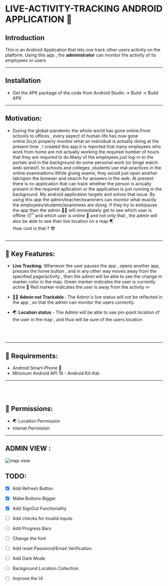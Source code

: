 
#  LIVE-ACTIVITY-TRACKING ANDROID APPLICATION :iphone:

## Introduction
This is an Android Application that lets one track other users activity on the platform.
Using this app , the **administrator**  can monitor the activity of its employees or users.
 
 ---

## Installation
* Get the APK package of the code from Android Studio -> Build -> Build APK

 ---
 
## Motivation:
 * During the global-pandemic the whole world has gone online.From schools to offices , every aspect of human life has now gone online.So,to properly monitor what an individual is actually doing at the present time , I created  this app.It is reported that many employees who work from home are not actually working the required number of hours that they are required to do.Many of the employees just log-in to the portals and in the background do some personal work (or binge watch web-series!).
In schools and colleges ,students use mal-practices in the online examinations.While giving exams, they would just open another tab/open the browser and search for answers in the web.
At present there is no application that can track whether  the person is actually present in the required apllication or the application is just running in the background.
 My android application targets and solves that issue. By using this app the admin/teacher/examiners can monitor what exactly the employees/students/examinees are doing.
If they try to exit/pause the app then the admin  :guardsman: will immediately get to see which user is offline :sleeping:  and which user  is online :raising_hand: and not only that , the admin will also be able to see their live location on a map :earth_asia:  
How cool is that ? :sunglasses:
<br/><br/>
 ---
## :dart: Key Features:

 - **Live Tracking**: Whenever the user pauses the app , opens another app, presses the home button , and in any other way moves away from the specified  page/activity , then the admin will be able to  see the change in marker color in the map.
Green marker-indicates the user is currently active :raising_hand:
Red marker-indicates the user is away from the activity :zzz:

- :guardsman: **Admin not Trackable** : The Admin's live status will not be reflected in the app , so that the admin can monitor the users correctly.

- :earth_asia: **Location status** -  The Admin will be able to see pin-point location of the user in the map , and thus will be sure of the users location<br/><br/>
<br/><br/>
 ---
## :dart: Requirements:

- Android Smart-Phone :iphone:
- Minimum Android API 19 - Android Kit-Kat.
 ---
<br/><br/>
 ## :dart: Permissions:
 - :earth_asia: Location Permission
-  Intenet Permisiion
 ---
  




## ADMIN VIEW :
![map view](https://github.com/logicinfinite/live-activity-tracking-android-app/blob/master/map.jpeg)


## TODO:

- [x] Add Refresh Button
- [x] Make Buttons Bigger
- [x] Add SignOut Functionality
- [ ] Add checks for  invalid inputs
- [ ] Add Progress Bars
- [ ] Change the font
- [ ] Add reset Password/Email Verification
- [ ] Add Dark Mode
- [ ] Background Location Collection
- [ ] Improve the UI





 
